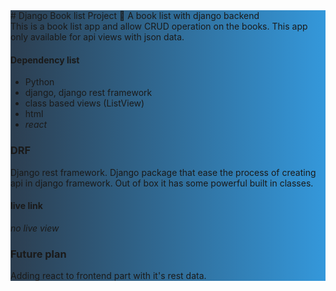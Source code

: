 <div style="background: linear-gradient(to right, #2c3e50, #3498db);">
# Django Book list Project 📖
A book list with django backend <br>
This is a book list app and allow CRUD operation on the books. This app only available for api views with json data. 

#### Dependency list
- Python
- django, django rest framework
- class based views (ListView)
- html
- *react*

### DRF 
Django rest framework. Django package that ease the process of creating api in django framework. Out of box it has some powerful built in classes. 

#### live link
_no live view_

### Future plan
Adding react to frontend part with it's rest data. 

</div>
